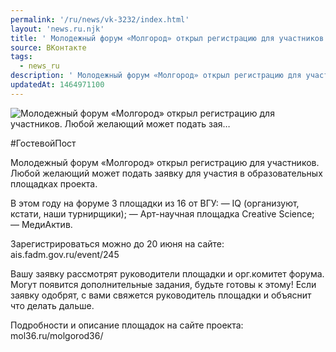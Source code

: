 ```yaml
---
permalink: '/ru/news/vk-3232/index.html'
layout: 'news.ru.njk'
title: ' Молодежный форум «Молгород» открыл регистрацию для участников. Любой желающий может подать зая…'
source: ВКонтакте
tags:
  - news_ru
description: ' Молодежный форум «Молгород» открыл регистрацию для участников. Любой желающий может подать зая…'
updatedAt: 1464971100
---
```

![ Молодежный форум «Молгород» открыл регистрацию для участников. Любой желающий может подать зая…](https://sun9-58.userapi.com/impf/c626417/v626417484/1072d/7U5-y3h-pn4.jpg?size=898x667&quality=96&proxy=1&sign=fa10d35af4d54571d682bdf1a3998ffa&c_uniq_tag=2EaIRQe9UmYh1ciYUDniQieI9jUEUuaEtlNdJhS8oOM&type=album)

#ГостевойПост

Молодежный форум «Молгород» открыл регистрацию для участников. Любой желающий может подать заявку для участия в образовательных площадках проекта.

В этом году на форуме 3 площадки из 16 от ВГУ:
— IQ (организуют, кстати, наши турнирщики);
— Арт-научная площадка Creative Science;
— МедиАктив.

Зарегистрироваться можно до 20 июня на сайте: ais.fadm.gov.ru/event/245

Вашу заявку рассмотрят руководители площадки и орг.комитет форума. Могут появится дополнительные задания, будьте готовы к этому! Если заявку одобрят, с вами свяжется руководитель площадки и объяснит что делать дальше.

Подробности и описание площадок на сайте проекта: mol36.ru/molgorod36/
